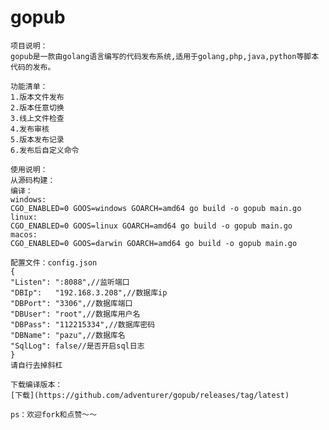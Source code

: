 # gopub
	项目说明：
	gopub是一款由golang语言编写的代码发布系统,适用于golang,php,java,python等脚本代码的发布。

	功能清单：
	1.版本文件发布
	2.版本任意切换
	3.线上文件检查
	4.发布审核
	5.版本发布记录
	6.发布后自定义命令

	使用说明：
	从源码构建：
	编译：
	windows:
	CGO_ENABLED=0 GOOS=windows GOARCH=amd64 go build -o gopub main.go
	linux:
	CGO_ENABLED=0 GOOS=linux GOARCH=amd64 go build -o gopub main.go
	macos:
	CGO_ENABLED=0 GOOS=darwin GOARCH=amd64 go build -o gopub main.go

	配置文件：config.json
	{
	"Listen": ":8088",//监听端口
	"DBIp":   "192.168.3.208",//数据库ip
	"DBPort": "3306",//数据库端口
	"DBUser": "root",//数据库用户名
	"DBPass": "112215334",//数据库密码
	"DBName": "pazu",//数据库名
	"SqlLog": false//是否开启sql日志
	}
	请自行去掉斜杠

	下载编译版本：
	[下载](https://github.com/adventurer/gopub/releases/tag/latest)

	ps：欢迎fork和点赞～～
